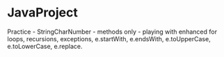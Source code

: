 # JavaProject

Practice - StringCharNumber - methods only - playing with enhanced for loops, recursions, exceptions, e.startWith, e.endsWith, e.toUpperCase, e.toLowerCase, e.replace.
